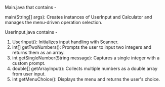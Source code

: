 Main.java that contains - 

main(String[] args):
Creates instances of UserInput and Calculator and manages the menu-driven operation selection.


UserInput.java contains -

1.	UserInput(): Initializes input handling with Scanner.
2.	int[] getTwoNumbers(): Prompts the user to input two integers and returns them as an array.
3.	int getSingleNumber(String message): Captures a single integer with a custom prompt.
4.	double[] getArrayInput(): Collects multiple numbers as a double array from user input.
5.	int getMenuChoice(): Displays the menu and returns the user's choice.
